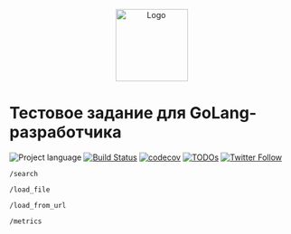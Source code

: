 <p align="center">
  <img src="https://hsto.org/webt/ih/ds/fu/ihdsfuqni5apj0my18tnukzztw0.png" alt="Logo" width="128" />
</p>

# Тестовое задание для GoLang-разработчика

![Project language][badge_language]
[![Build Status][badge_build]][link_build]
[![codecov](https://codecov.io/gh/nizhikebinesi/golang-developer-test-task/graph/badge.svg?token=JJVKAZ8PWX)](https://codecov.io/gh/nizhikebinesi/golang-developer-test-task)
[![TODOs](https://badgen.net/https/api.tickgit.com/badgen/github.com/nizhikebinesi/golang-developer-test-task)](https://www.tickgit.com/browse?repo=github.com/nizhikebinesi/golang-developer-test-task)
[![Twitter Follow](https://img.shields.io/twitter/follow/nizhikebinesi)](https://twitter.com/nizhikebinesi)

`/search`

`/load_file`

`/load_from_url`

`/metrics`


[badge_build]:https://img.shields.io/github/workflow/status/nizhikebinesi/golang-developer-test-task/tests/master
[badge_language]:https://img.shields.io/badge/language-go_1.18-blue.svg?longCache=true
[badge_use_template]:https://img.shields.io/badge/start-this_template_using-success.svg?longCache=true
[link_build]:https://github.com/nizhikebinesi/golang-developer-test-task/actions
[dataset_link]:https://data.gov.ru/opendata/7704786030-taxiparking
[prometheus_format]:https://github.com/prometheus/docs/blob/master/content/docs/instrumenting/exposition_formats.md

